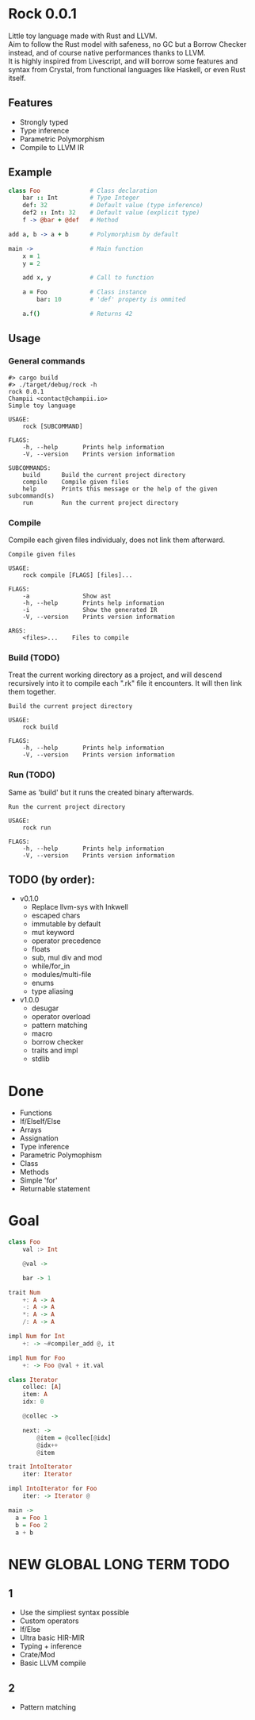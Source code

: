 # Rock 0.0.1

Little toy language made with Rust and LLVM.  
Aim to follow the Rust model with safeness, no GC but a Borrow Checker instead, and of course native performances thanks to LLVM.  
It is highly inspired from Livescript, and will borrow some features and syntax from Crystal, from functional languages like Haskell, or even Rust itself.

## Features

- Strongly typed
- Type inference
- Parametric Polymorphism
- Compile to LLVM IR

## Example

```coffee
class Foo              # Class declaration
    bar :: Int         # Type Integer
    def: 32            # Default value (type inference)
    def2 :: Int: 32    # Default value (explicit type)
    f -> @bar + @def   # Method

add a, b -> a + b      # Polymorphism by default

main ->                # Main function
    x = 1
    y = 2

    add x, y           # Call to function

    a = Foo            # Class instance
        bar: 10        # 'def' property is ommited

    a.f()              # Returns 42
```

## Usage

### General commands

```
#> cargo build
#> ./target/debug/rock -h
rock 0.0.1
Champii <contact@champii.io>
Simple toy language

USAGE:
    rock [SUBCOMMAND]

FLAGS:
    -h, --help       Prints help information
    -V, --version    Prints version information

SUBCOMMANDS:
    build      Build the current project directory
    compile    Compile given files
    help       Prints this message or the help of the given subcommand(s)
    run        Run the current project directory
```

### Compile

Compile each given files individualy, does not link them afterward.

```
Compile given files

USAGE:
    rock compile [FLAGS] [files]...

FLAGS:
    -a               Show ast
    -h, --help       Prints help information
    -i               Show the generated IR
    -V, --version    Prints version information

ARGS:
    <files>...    Files to compile
```

### Build (TODO)

Treat the current working directory as a project, and will descend recursively into it to compile each ".rk" file it encounters.
It will then link them together.

```
Build the current project directory

USAGE:
    rock build

FLAGS:
    -h, --help       Prints help information
    -V, --version    Prints version information
```

### Run (TODO)

Same as 'build' but it runs the created binary afterwards.

```
Run the current project directory

USAGE:
    rock run

FLAGS:
    -h, --help       Prints help information
    -V, --version    Prints version information
```

## TODO (by order):

- v0.1.0
    - Replace llvm-sys with Inkwell
    - escaped chars
    - immutable by default
    - mut keyword
    - operator precedence
    - floats
    - sub, mul div and mod
    - while/for_in
    - modules/multi-file
    - enums
    - type aliasing
- v1.0.0
    - desugar
    - operator overload
    - pattern matching
    - macro
    - borrow checker
    - traits and impl
    - stdlib

# Done
- Functions
- If/ElseIf/Else
- Arrays
- Assignation
- Type inference
- Parametric Polymophism
- Class
- Methods
- Simple 'for'
- Returnable statement

# Goal

```haskell
class Foo
    val :> Int

    @val ->

    bar -> 1

trait Num
    +: A -> A
    -: A -> A
    *: A -> A
    /: A -> A

impl Num for Int
    +: -> ~#compiler_add @, it

impl Num for Foo
    +: -> Foo @val + it.val

class Iterator
    collec: [A]
    item: A
    idx: 0

    @collec ->

    next: -> 
        @item = @collec[@idx]
        @idx++
        @item

trait IntoIterator
    iter: Iterator

impl IntoIterator for Foo
    iter: -> Iterator @

main ->
  a = Foo 1
  b = Foo 2
  a + b
```

# NEW GLOBAL LONG TERM TODO

## 1
  - Use the simpliest syntax possible
  - Custom operators
  - If/Else
  - Ultra basic HIR-MIR
  - Typing + inference
  - Crate/Mod
  - Basic LLVM compile

## 2
  - Pattern matching

